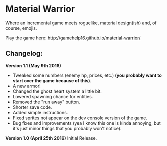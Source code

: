 # Material Warrior
Where an incremental game meets roguelike, material design(ish) and, of course, emojis.

Play the game here: http://gamehelp16.github.io/material-warrior/


## Changelog:

**Version 1.1 (May 9th 2016)**
- Tweaked some numbers (enemy hp, prices, etc.) **(you probably want to start over the game because of this)**.
- A new armor!
- Changed the ghost heart system a little bit.
- Lowered spawning chance for entities.
- Removed the "run away" button.
- Shorter save code.
- Added simple instructions.
- Fixed sprites not appear on the dev console version of the game.
- Bug fixes and improvements (yea I know this one is kinda annoying, but it's just minor things that you probably won't notice).

**Version 1.0 (April 25th 2016)**
Initial Release.